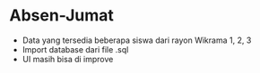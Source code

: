 # Absen-Jumat
* Data yang tersedia beberapa siswa dari rayon Wikrama 1, 2, 3
* Import database dari file .sql
* UI masih bisa di improve
